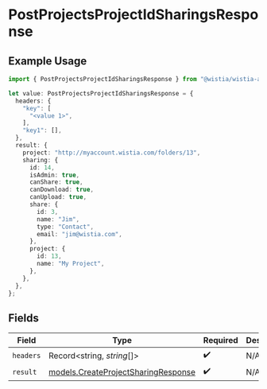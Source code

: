 # PostProjectsProjectIdSharingsResponse

## Example Usage

```typescript
import { PostProjectsProjectIdSharingsResponse } from "@wistia/wistia-api-client/models/operations";

let value: PostProjectsProjectIdSharingsResponse = {
  headers: {
    "key": [
      "<value 1>",
    ],
    "key1": [],
  },
  result: {
    project: "http://myaccount.wistia.com/folders/13",
    sharing: {
      id: 14,
      isAdmin: true,
      canShare: true,
      canDownload: true,
      canUpload: true,
      share: {
        id: 3,
        name: "Jim",
        type: "Contact",
        email: "jim@wistia.com",
      },
      project: {
        id: 13,
        name: "My Project",
      },
    },
  },
};
```

## Fields

| Field                                                                               | Type                                                                                | Required                                                                            | Description                                                                         |
| ----------------------------------------------------------------------------------- | ----------------------------------------------------------------------------------- | ----------------------------------------------------------------------------------- | ----------------------------------------------------------------------------------- |
| `headers`                                                                           | Record<string, *string*[]>                                                          | :heavy_check_mark:                                                                  | N/A                                                                                 |
| `result`                                                                            | [models.CreateProjectSharingResponse](../../models/createprojectsharingresponse.md) | :heavy_check_mark:                                                                  | N/A                                                                                 |